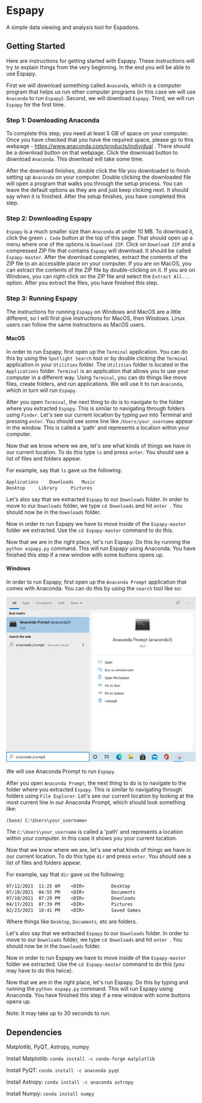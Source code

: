 # Espapy #

A simple data viewing and analysis tool for Espadons.


## Getting Started ##

Here are instructions for getting started with Espapy. These instructions will try to explain things from the very beginning. In the end you will be able to use Espapy.

First we will download something called `Anaconda`, which is a computer program that helps us run other computer programs (in this case we will use `Anaconda` to run `Espapy`). Second, we will download `Espapy`. Third, we will run `Espapy` for the first time.

### Step 1: Downloading Anaconda ###

To complete this step, you need at least 5 GB of space on your computer. Once you have checked that you have the required space, please go to this webpage - https://www.anaconda.com/products/individual . There should be a download button on that webpage. Click the download button to download `Anaconda`. This download will take some time.


After the download finishes, double click the file you downloaded to finish setting up `Anaconda` on your computer. Double clicking the downloaded file will open a program that walks you through the setup process. You can leave the default options as they are and just keep clicking next. It should say when it is finished. After the setup finishes, you have completed this step.


### Step 2: Downloading Espapy ###

`Espapy` is a much smaller size than `Anaconda` at under 10 MB. To download it, click the green `↓ Code` button at the top of this page. That should open up a menu where one of the options is `Download ZIP`. Click on `Download ZIP` and a compressed ZIP file that contains `Espapy` will download. It should be called `Espapy-master`. After the download completes, extract the contents of the ZIP file to an accessible place on your computer. If you are on MacOS, you can extract the contents of the ZIP file by double-clicking on it. If you are on Windows, you can right-click on the ZIP file and select the `Extract All...` option. After you extract the files, you have finished this step.


### Step 3: Running Espapy ###

The instructions for running `Espapy` on Windows and MacOS are a little different, so I will first give instructions for MacOS, then Windows. Linux users can follow the same instructions as MacOS users.

#### MacOS ####

In order to run Espapy, first open up the `Terminal` application. You can do this by using the `Spotlight Search` tool or by double clicking the `Terminal` application in your `Utilities` folder. The `Utilities` folder is located in the `Applications` folder. `Terminal` is an application that allows you to use your computer in a different way. Using `Terminal`, you can do things like move files, create folders, and run applications.  We will use it to run `Anaconda`, which in turn will run `Espapy`. 

After you open `Terminal`, the next thing to do is to navigate to the folder where you extracted `Espapy`. This is similar to navigating through folders using `Finder`. Let's see our current location by typing `pwd` into Terminal and pressing `enter`. You should see some line like `/Users/your_username` appear in the window. This is called a 'path' and represents a location within your computer.

Now that we know where we are, let's see what kinds of things we have in our current location. To do this type `ls` and press `enter`. You should see a list of files and folders appear. 

For example, say that `ls` gave us the following:

```
Applications	Downloads	Music   
Desktop		Library		Pictures 
```

Let's also say that we extracted `Espapy` to our `Downloads` folder. In order to move to our `Downloads` folder, we type `cd Downloads` and hit `enter `. You should now be in the `Downloads` folder.

Now in order to run Espapy we have to move inside of the `Espapy-master` folder we extracted. Use the `cd Espapy-master` command to do this.

Now that we are in the right place, let's run Espapy. Do this by running the `python espapy.py` command. This will run Espapy using Anaconda. You have finished this step if a new window with some buttons opens up.

#### Windows ####

In order to run Espapy, first open up the `Anaconda Prompt` application that comes with Anaconda. You can do this by using the `search` tool like so:

![windows1](docs/running_on_windows1.png)

We will use Anaconda Prompt to run `Espapy`. 

After you open `Anaconda Prompt`, the next thing to do is to navigate to the folder where you extracted `Espapy`. This is similar to navigating through folders using `File Explorer`. Let's see our current location by looking at the most current line in our Anaconda Prompt, which should look something like:
```
(base) C:\Users\your_username>
```
The `C:\Users\your_username` is called a 'path' and represents a location within your computer. In this case it shows you your current location.

Now that we know where we are, let's see what kinds of things we have in our current location. To do this type `dir` and press `enter`. You should see a list of files and folders appear. 

For example, say that `dir` gave us the following:

```
07/12/2021  11:25 AM    <DIR>          Desktop
07/10/2021  04:55 PM    <DIR>          Documents
07/10/2021  07:29 PM    <DIR>          Downloads
04/17/2021  07:39 PM    <DIR>          Pictures
02/23/2021  10:41 PM    <DIR>          Saved Games
```

Where things like `Desktop`, `Documents`, etc are folders.

Let's also say that we extracted `Espapy` to our `Downloads` folder. In order to move to our `Downloads` folder, we type `cd Downloads` and hit `enter `. You should now be in the `Downloads` folder.

Now in order to run Espapy we have to move inside of the `Espapy-master` folder we extracted. Use the `cd Espapy-master` command to do this (you may have to do this twice).

Now that we are in the right place, let's run Espapy. Do this by typing and running the `python espapy.py` command. This will run Espapy using Anaconda. You have finished this step if a new window with some buttons opens up. 

Note: It may take up to 30 seconds to run.


## Dependencies ##

Matplotlib, PyQT, Astropy, numpy

Install Matplotlib: `conda install -c conda-forge matplotlib`

Install PyQT: `conda install -c anaconda pyqt`

Install Astropy: `conda install -c anaconda astropy`

Install Numpy: `conda install numpy`

